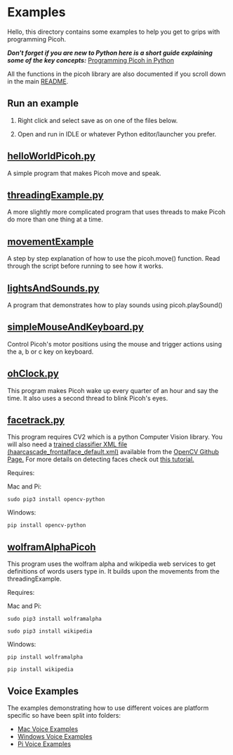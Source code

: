 # Examples

Hello, this directory contains some examples to help you get to grips with programming Picoh. 

***Don't forget if you are new to Python here is a short guide explaining some of the key concepts:*** [Programming Picoh in Python](https://docs.google.com/document/d/e/2PACX-1vTM9FmTBpGGJ4Ddvutpv3kxXkS0oyT4U9JPBV95UXdSJU10TD5JC1XWTf2cRGjHWApHOrTC6JLizD64/pub)

All the functions in the picoh library are also documented if you scroll down in the main [README](https://github.com/ohbot/picoh-python/blob/master/README.md).

Run an example
-

1) Right click and select save as on one of the files below.

2) Open and run in IDLE or whatever Python editor/launcher you prefer. 

[helloWorldPicoh.py](https://raw.githubusercontent.com/ohbot/picoh-python/master/examples/helloWorldPicoh.py)
-
A simple program that makes Picoh move and speak. 

 [threadingExample.py](https://raw.githubusercontent.com/ohbot/picoh-python/master/examples/threadingExample.py)
-
A more slightly more complicated program that uses threads to make Picoh do more than one thing at a time. 

[movementExample](https://raw.githubusercontent.com/ohbot/picoh-python/master/examples/movementExample.py)
-
A step by step explanation of how to use the picoh.move() function. Read through the script before running to see how it works. 

 [lightsAndSounds.py](https://raw.githubusercontent.com/ohbot/picoh-python/master/examples/lightsAndSounds.py)
-
A program that demonstrates how to play sounds using picoh.playSound()

[simpleMouseAndKeyboard.py](https://raw.githubusercontent.com/ohbot/picoh-python/master/examples/simpleMouseAndKeyboard.py)
-
Control Picoh's motor positions using the mouse and trigger actions using the a, b or c key on keyboard. 

 [ohClock.py](https://raw.githubusercontent.com/ohbot/picoh-python/master/examples/ohClock.py)
-
This program makes Picoh wake up every quarter of an hour and say the time. It also uses a second thread to blink Picoh's eyes. 

 [facetrack.py](https://raw.githubusercontent.com/ohbot/picoh-python/master/examples/facetrack.py)
-
This program requires CV2 which is a python Computer Vision library. You will also need a [trained classifier XML file (haarcascade_frontalface_default.xml)](https://raw.githubusercontent.com/opencv/opencv/master/data/haarcascades/haarcascade_frontalface_default.xml) available from the [OpenCV Github Page.](https://github.com/opencv/opencv) For more details on detecting faces check out [this tutorial.](https://towardsdatascience.com/face-detection-in-2-minutes-using-opencv-python-90f89d7c0f81)

Requires:

Mac and Pi:

```sudo pip3 install opencv-python```  

Windows:

```pip install opencv-python```  

 [wolframAlphaPicoh](https://raw.githubusercontent.com/ohbot/picoh-python/master/examples/wolframAlphaPicoh.py)
-
This program uses the wolfram alpha and wikipedia web services to get definitions of words users type in. It builds upon the movements from the threadingExample. 

Requires:

Mac and Pi:

```sudo pip3 install wolframalpha```  

```sudo pip3 install wikipedia``` 

Windows:

```pip install wolframalpha```  

```pip install wikipedia``` 

Voice Examples
-
The examples demonstrating how to use different voices are platform specific so have been split into folders:

* [Mac Voice Examples](https://github.com/ohbot/picoh-python/tree/master/examples/Mac)
* [Windows Voice Examples](https://github.com/ohbot/picoh-python/tree/master/examples/Windows)
* [Pi Voice Examples](https://github.com/ohbot/picoh-python/tree/master/examples/Pi)

